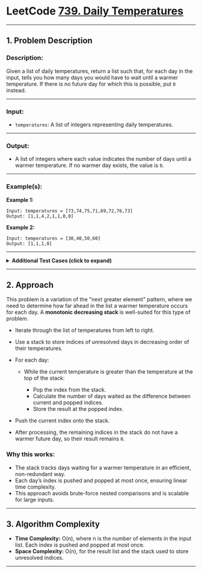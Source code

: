 # LeetCode [739. Daily Temperatures](https://leetcode.com/problems/daily-temperatures/)

---

## 1. Problem Description

### Description:

Given a list of daily temperatures, return a list such that, for each day in the input, tells you how many days you would have to wait until a warmer temperature.
If there is no future day for which this is possible, put `0` instead.

---

### Input:

* `temperatures`: A list of integers representing daily temperatures.

---

### Output:

* A list of integers where each value indicates the number of days until a warmer temperature. If no warmer day exists, the value is `0`.

---

### Example(s):

**Example 1:**

```
Input: temperatures = [73,74,75,71,69,72,76,73]
Output: [1,1,4,2,1,1,0,0]
```

**Example 2:**

```
Input: temperatures = [30,40,50,60]
Output: [1,1,1,0]
```

---

<details>
<summary><strong>Additional Test Cases (click to expand)</strong></summary>

**Test Case 1:**

```
Input: temperatures = [30,60,90]
Output: [1,1,0]
Explanation: Every day is followed by a warmer one, except the last.
```

**Test Case 2:**

```
Input: temperatures = [90,80,70,60]
Output: [0,0,0,0]
Explanation: Temperatures keep decreasing; no warmer days ahead.
```

</details>

---

## 2. Approach

This problem is a variation of the "next greater element" pattern, where we need to determine how far ahead in the list a warmer temperature occurs for each day. A **monotonic decreasing stack** is well-suited for this type of problem.

* Iterate through the list of temperatures from left to right.
* Use a stack to store indices of unresolved days in decreasing order of their temperatures.
* For each day:

  * While the current temperature is greater than the temperature at the top of the stack:

    * Pop the index from the stack.
    * Calculate the number of days waited as the difference between current and popped indices.
    * Store the result at the popped index.
* Push the current index onto the stack.
* After processing, the remaining indices in the stack do not have a warmer future day, so their result remains `0`.

### Why this works:

* The stack tracks days waiting for a warmer temperature in an efficient, non-redundant way.
* Each day’s index is pushed and popped at most once, ensuring linear time complexity.
* This approach avoids brute-force nested comparisons and is scalable for large inputs.

---

## 3. Algorithm Complexity

* **Time Complexity:** O(n), where n is the number of elements in the input list. Each index is pushed and popped at most once.
* **Space Complexity:** O(n), for the result list and the stack used to store unresolved indices.

---
